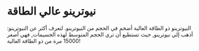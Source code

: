 # نيوترينو عالي الطاقة

النيوترينو ذو الطاقة العالية أضخم في الحجم من النيوترينو. لتعرف أكثر عن
النيوترينو: أذهب إلي نيوترينو, حيث تستطيع أن تري الحجم المتوسط لهذه الجسيمات,
فهي أصغر 15000 مرة من ذو الطاقة العالية!
